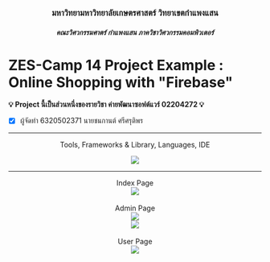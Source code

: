 <h3 align="center">มหาวิทยามหาวิทยาลัยเกษตรศาสตร์ วิทยาเขตกําแพงแสน</h3>
<h5 align="center">คณะวิศวกรรมศาตร์ กำแพงแสน ภาควิชาวิศวกรรมคอมพิวเตอร์</h5>

# ZES-Camp 14 Project Example : Online Shopping with "Firebase"
**:bulb: Project นี้เป็นส่วนหนึ่งของรายวิชา ค่ายพัฒนาซอฟต์แวร์ 02204272 :bulb:**
- [x] ผู้จัดทำ 6320502371 นายชนกานต์ ศรีศรุติพร

---

<p align="center">
  Tools, Frameworks & Library, Languages, IDE
</p>
<p align="center">
  <a href="https://skillicons.dev">
    <img src="https://skillicons.dev/icons?i=git,vscode,firebase,html,css,javascript" />
  </a>
</p>

---
<p align="center">
    Index Page
    <br>
    <img src="https://user-images.githubusercontent.com/75871892/218244443-587c4aa8-0a89-4f63-a8bb-241d5491a52c.jpg"/>
    <br>
    <br>
    Admin Page
    <br>
    <img src="https://user-images.githubusercontent.com/75871892/218244526-9f21cce5-be3c-429d-9fab-c344910e203f.jpg"/>
    <br>
    <img src="https://user-images.githubusercontent.com/75871892/218244529-d50f6153-4baf-4196-8680-ac1872b451f0.jpg"/>
    <br>
    <br>
    User Page
    <br>
    <img src="https://user-images.githubusercontent.com/75871892/218244530-c9e9e003-8efc-45c2-a0e4-458e07a745a9.jpg"/>
</p>

